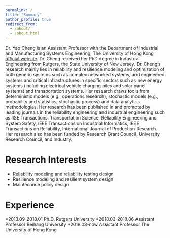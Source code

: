 ```yaml
---
permalink: /
title: "Summary"
author_profile: true
redirect_from: 
  - /about/
  - /about.html
---
```


Dr. Yao Cheng is an Assistant Professor with the Department of Industrial and Manufacturing Systems Engineering, The University of Hong Kong [official website](https://www.imse.hku.hk/people/y-cheng). Dr. Cheng received her PhD degree in Industrial Engineering from Rutgers, the State University of New Jersey. Dr. Cheng’s research mainly lies in reliability and resilience modeling and optimization of both generic systems such as complex networked systems, and engineered systems and critical infrastructures in specific sectors such as new energy systems (including electrical vehicle charging piles and solar panel systems) and transportation systems. Her research draws tools from deterministic models (e.g., operations research), stochastic models (e.g., probability and statistics, stochastic process) and data analytics methodologies. Her research has been published in and promoted by leading journals in the reliability engineering and industrial engineering such as IISE Transactions, Transportation Science, Reliability Engineering and System Safety, IEEE Transactions on Industrial Informatics, IEEE Transactions on Reliability, International Journal of Production Research. Her research also has been funded by Research Grant Council, University Research Council, and Industry.

Research Interests
======
* Reliability modeling and reliability testing design
* Resilience modeling and resilient system design
* Maintenance policy design

Experience
======
*2013.09-2018.01   Ph.D.                   Rutgers University
*2018.03-2018.06   Assistant Professor     Beihang University
*2018.08-now       Assistant Professor     The University of Hong Kong
